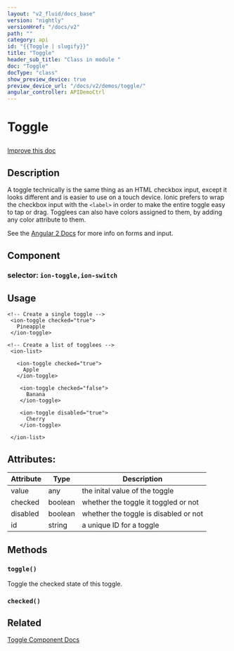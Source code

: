 ```yaml
---
layout: "v2_fluid/docs_base"
version: "nightly"
versionHref: "/docs/v2"
path: ""
category: api
id: "{{Toggle | slugify}}"
title: "Toggle"
header_sub_title: "Class in module "
doc: "Toggle"
docType: "class"
show_preview_device: true
preview_device_url: "/docs/v2/demos/toggle/"
angular_controller: APIDemoCtrl 
---
```










<h1 class="api-title">


Toggle






</h1>

<a class="improve-v2-docs" href='http://github.com/driftyco/ionic2/edit/master/ionic/components/toggle/toggle.ts#L5'>
Improve this doc
</a> 






<!-- description -->
<h2>Description</h2>

<p>A toggle technically is the same thing as an HTML checkbox input, except it looks different and is easier to use on a touch device. Ionic prefers to wrap the checkbox input with the <code>&lt;label&gt;</code> in order to make the entire toggle easy to tap or drag.
Togglees can also have colors assigned to them, by adding any color attribute to them.</p>
<p>See the <a href="https://angular.io/docs/js/latest/api/forms/">Angular 2 Docs</a> for more info on forms and input.</p>


<h2>Component</h2>
<h3>selector: <code>ion-toggle,ion-switch</code></h3>
<!-- @usage tag -->

<h2>Usage</h2>

<pre><code class="lang-html">&lt;!-- Create a single toggle --&gt;
 &lt;ion-toggle checked=&quot;true&quot;&gt;
   Pineapple
 &lt;/ion-toggle&gt;

&lt;!-- Create a list of togglees --&gt;
 &lt;ion-list&gt;

   &lt;ion-toggle checked=&quot;true&quot;&gt;
     Apple
   &lt;/ion-toggle&gt;

    &lt;ion-toggle checked=&quot;false&quot;&gt;
      Banana
    &lt;/ion-toggle&gt;

    &lt;ion-toggle disabled=&quot;true&quot;&gt;
      Cherry
    &lt;/ion-toggle&gt;

 &lt;/ion-list&gt;
</code></pre>




<!-- @property tags -->

<h2>Attributes:</h2>
<table class="table" style="margin:0;">
<thead>
<tr>
<th>Attribute</th>




















<th>Type</th>


<th>Description</th>
</tr>
</thead>
<tbody>

<tr>
<td>
value
</td>


<td>
any
</td>


<td>
the inital value of the toggle
</td>
</tr>

<tr>
<td>
checked
</td>


<td>
boolean
</td>


<td>
whether the toggle it toggled or not
</td>
</tr>

<tr>
<td>
disabled
</td>


<td>
boolean
</td>


<td>
whether the toggle is disabled or not
</td>
</tr>

<tr>
<td>
id
</td>


<td>
string
</td>


<td>
a unique ID for a toggle
</td>
</tr>

</tbody>
</table>


<!-- methods on the class -->

<h2>Methods</h2>

<div id="toggle"></div>

<h3>
<code>toggle()</code>
  

</h3>

Toggle the checked state of this toggle.











<div id="checked"></div>

<h3>
<code>checked()</code>
  

</h3>











<!-- related link -->

<h2>Related</h2>

<a href='/docs/v2/components#toggle'>Toggle Component Docs</a><!-- end content block -->


<!-- end body block -->

